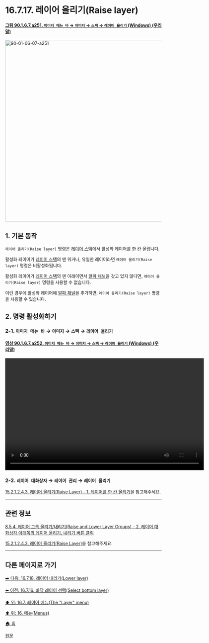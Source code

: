 # 16.7.17. 레이어 올리기(Raise layer)

<a id="90-01-06-07-a251"></a>

#### [그림 90.1.6.7.a251. `이미지 메뉴 바` → `이미지` → `스택` → `레이어 올리기` (Windows) (우리말)](./90-01-06-07-stack.md#90-01-06-07-a251)
<img width="780" height="584" alt="90-01-06-07-a251" src="https://github.com/user-attachments/assets/c2540514-1d18-4aac-accc-40d196da898f" />

<a id="16-07-17-s1"></a>

## 1. 기본 동작
`레이어 올리기(Raise layer)` 명령은 [레이어 스택](./19-glossaryx-layer_stack.md)에서 활성화 레이어를 한 칸 올립니다.

활성화 레이어가 [레이어 스택](./19-glossaryx-layer_stack.md)의 맨 위거나, 유일한 레이어라면 `레이어 올리기(Raise layer)` 명령은 비활성화됩니다.

활성화 레이어가 [레이어 스택](./19-glossaryx-layer_stack.md)의 맨 아래이면서 [알파 채널](./19-glossaryx-alpha_channel.md)을 갖고 있지 않다면, `레이어 올리기(Raise layer)` 명령을 사용할 수 없습니다.

이런 경우에 활성화 레이어에 [알파 채널](./19-glossaryx-alpha_channel.md)을 추가하면, `레이어 올리기(Raise layer)` 명령을 사용할 수 있습니다.

<a id="16-07-17-s2"></a>

## 2. 명령 활성화하기

<a id="16-07-17-s2-01"></a>

### 2-1. `이미지 메뉴 바` → `이미지` → `스택` → `레이어 올리기`

<a id="90-01-06-07-a252"></a>

#### [영상 90.1.6.7.a252. `이미지 메뉴 바` → `이미지` → `스택` → `레이어 올리기` (Windows) (우리말)](./90-01-06-07-stack.md#90-01-06-07-a252)
<video controls="controls" width="640" height="360" src="https://github.com/user-attachments/assets/96fc693b-480c-449c-906a-9296643ce2c4"></video>

<a id="16-07-17-s2-02"></a>

### 2-2. `레이어 대화상자` → `레이어 관리` → `레이어 올리기`
[15.2.1.2.4.3. 레이어 올리기(Raise Layer) - 1. 레이어를 한 칸 올리기](./15-02-01-02-04-03-raise_layer.md#15-02-01-02-04-03-s1)을 참고해주세요.

***

## 관련 정보

[8.5.4. 레이어 그룹 올리기/내리기(Raise and Lower Layer Groups) - 2. 레이어 대화상자 아래쪽의 레이어 올리기, 내리기 버튼 클릭](./08-05-04-raise_n_lower_layer_groups.md#08-05-04-s2)

[15.2.1.2.4.3. 레이어 올리기(Raise Layer)](./15-02-01-02-04-03-raise_layer.md)을 참고해주세요.

***

## 다른 페이지로 가기

[➡️ 다음: 16.7.18. 레이어 내리기(Lower layer)](./16-07-18-lower-layer.md)

[⬅️ 이전: 16.7.16. 바닥 레이어 선택(Select bottom layer)](./16-07-16-select-bottom-layer.md)

[⬆️ 위: 16.7. 레이어 메뉴(The "Layer" menu)](./16-07-00-the-layer-menu.md)

[⬆️ 위: 16. 메뉴(Menus)](./16-00-menus.md)

[🏠 홈](./00-home.md)

[원문](https://docs.gimp.org/2.10/ko/gimp-layer-raise.html)